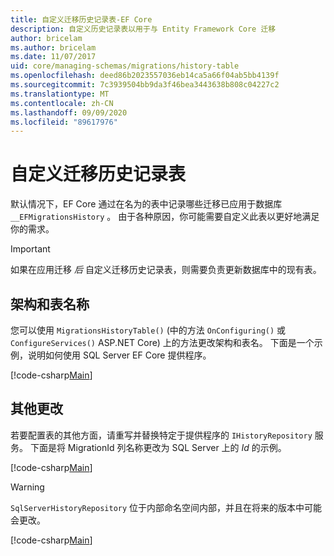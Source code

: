 ```yaml
---
title: 自定义迁移历史记录表-EF Core
description: 自定义历史记录表以用于与 Entity Framework Core 迁移
author: bricelam
ms.author: bricelam
ms.date: 11/07/2017
uid: core/managing-schemas/migrations/history-table
ms.openlocfilehash: deed86b2023557036eb14ca5a66f04ab5bb4139f
ms.sourcegitcommit: 7c3939504bb9da3f46bea3443638b808c04227c2
ms.translationtype: MT
ms.contentlocale: zh-CN
ms.lasthandoff: 09/09/2020
ms.locfileid: "89617976"
---
```

# <a name="custom-migrations-history-table"></a>自定义迁移历史记录表

默认情况下，EF Core 通过在名为的表中记录哪些迁移已应用于数据库 `__EFMigrationsHistory` 。 由于各种原因，你可能需要自定义此表以更好地满足你的需求。

> [!IMPORTANT]
> 如果在应用迁移 *后* 自定义迁移历史记录表，则需要负责更新数据库中的现有表。

## <a name="schema-and-table-name"></a>架构和表名称

您可以使用 `MigrationsHistoryTable()` (中的方法 `OnConfiguring()` 或 `ConfigureServices()` ASP.NET Core) 上的方法更改架构和表名。 下面是一个示例，说明如何使用 SQL Server EF Core 提供程序。

[!code-csharp[Main](../../../../samples/core/Schemas/Migrations/MigrationTableNameContext.cs#TableNameContext)]

## <a name="other-changes"></a>其他更改

若要配置表的其他方面，请重写并替换特定于提供程序的 `IHistoryRepository` 服务。 下面是将 MigrationId 列名称更改为 SQL Server 上的 *Id* 的示例。

[!code-csharp[Main](../../../../samples/core/Schemas/Migrations/MyHistoryRepository.cs#HistoryRepositoryContext)]

> [!WARNING]
> `SqlServerHistoryRepository` 位于内部命名空间内部，并且在将来的版本中可能会更改。

[!code-csharp[Main](../../../../samples/core/Schemas/Migrations/MyHistoryRepository.cs#HistoryRepository)]

